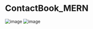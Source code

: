 # ContactBook_MERN

![image](https://github.com/Ayush-singh-07/ContactBook_MERN/assets/78557460/6b7ac0b9-743c-4fa3-98b9-fbe676780798)
![image](https://github.com/Ayush-singh-07/ContactBook_MERN/assets/78557460/a4d20bf9-fb09-4727-af37-23727b945c64)
